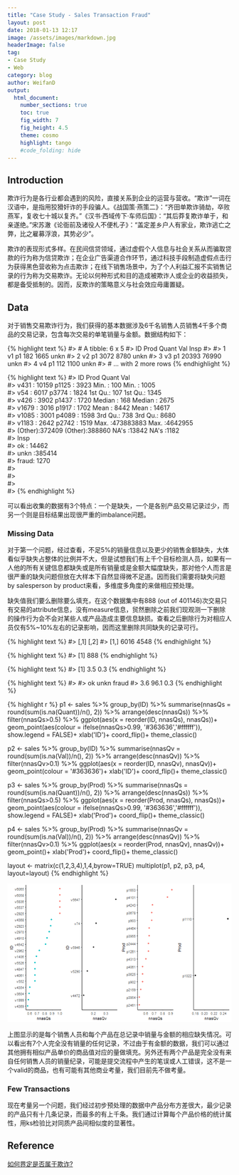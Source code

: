 ```yaml
---
title: "Case Study - Sales Transaction Fraud"
layout: post
date: 2018-01-13 12:17
image: /assets/images/markdown.jpg
headerImage: false
tag:
- Case Study
- Web
category: blog
author: WeifanD
output:
  html_document:
    number_sections: true
    toc: true
    fig_width: 7
    fig_height: 4.5
    theme: cosmo
    highlight: tango
    #code_folding: hide
---
```





## Introduction
欺诈行为是各行业都会遇到的风险，直接关系到企业的运营与营收。“欺诈”一词在汉语中，是指用狡猾奸诈的手段骗人。《战国策·燕策二》：“齐田单欺诈骑劫，卒败燕军，复收七十城以复齐。”《汉书·西域传下·车师后国》：“其后莽复欺诈单于，和亲遂绝。”宋苏澈《论衙前及诸役人不便札子》：“盖定差乡户人有家业，欺诈逃亡之弊，比之雇募浮浪，其势必少”。

欺诈的表现形式多样。在民间信贷领域，通过虚假个人信息与社会关系从而骗取贷款的行为称为信贷欺诈；在企业广告渠道合作环节，通过科技手段制造虚假点击行为获得黑色营收称为点击欺诈；在线下销售场景中，为了个人利益汇报不实销售记录的行为称为交易欺诈。无论以何种形式和目的造成被欺诈人或企业的收益损失，都是备受抵制的。因而，反欺诈的策略意义与社会效应毋庸置疑。







## Data

对于销售交易欺诈行为，我们获得的基本数据涉及6千名销售人员销售4千多个商品的交易记录，包含每次交易的单笔销量与金额。数据结构如下：

{% highlight text %}
#> # A tibble: 6 x 5
#>       ID   Prod Quant   Val   Insp
#>   <fctr> <fctr> <int> <dbl> <fctr>
#> 1     v1     p1   182  1665   unkn
#> 2     v2     p1  3072  8780   unkn
#> 3     v3     p1 20393 76990   unkn
#> 4     v4     p1   112  1100   unkn
#> # ... with 2 more rows
{% endhighlight %}



{% highlight text %}
#>        ID              Prod            Quant                Val         
#>  v431   : 10159   p1125  :  3923   Min.   :      100   Min.   :   1005  
#>  v54    :  6017   p3774  :  1824   1st Qu.:      107   1st Qu.:   1345  
#>  v426   :  3902   p1437  :  1720   Median :      168   Median :   2675  
#>  v1679  :  3016   p1917  :  1702   Mean   :     8442   Mean   :  14617  
#>  v1085  :  3001   p4089  :  1598   3rd Qu.:      738   3rd Qu.:   8680  
#>  v1183  :  2642   p2742  :  1519   Max.   :473883883   Max.   :4642955  
#>  (Other):372409   (Other):388860   NA's   :13842       NA's   :1182     
#>     Insp       
#>  ok   : 14462  
#>  unkn :385414  
#>  fraud:  1270  
#>                
#>                
#>                
#> 
{% endhighlight %}

可以看出收集的数据有3个特点：一个是缺失，一个是各别产品交易记录过少，而另一个则是目标结果出现很严重的imbalance问题。

### Missing Data
对于第一个问题，经过查看，不足5%的销量信息以及更少的销售金额缺失，大体看似乎缺失占整体的比例并不大，但是试想我们有上千个目标检测人员，如果有一人他的所有关键信息都缺失或是所有销量或是金额大幅度缺失，那对他个人而言是很严重的缺失问题但放在大样本下自然显得微不足道。因而我们需要将缺失问题by salesperson by product来看，多维度多角度的来做相应预处理。

缺失值我们要么删除要么填充，在这个数据集中有888 (out of 401146)次交易只有交易的attribute信息，没有measure信息，贸然删除之前我们现观测一下删除的操作行为会不会对某些人或产品造成主要信息缺损。查看之后删除行为对相应人员仅有5%~10%左右的记录影响，因而这里删除共同缺失的记录可行。


{% highlight text %}
#>      [,1] [,2]
#> [1,] 6016 4548
{% endhighlight %}



{% highlight text %}
#> [1] 888
{% endhighlight %}



{% highlight text %}
#> [1] 3.5 0.3
{% endhighlight %}



{% highlight text %}
#> 
#>    ok  unkn fraud 
#>   3.6  96.1   0.3
{% endhighlight %}


{% highlight r %}
p1 <- sales %>% 
  group_by(ID) %>% 
  summarise(nnasQs = round(sum(is.na(Quant))/n(), 2)) %>% 
  arrange(desc(nnasQs)) %>% 
  filter(nnasQs>0.5) %>% 
  ggplot(aes(x = reorder(ID, nnasQs), nnasQs))+
  geom_point(aes(colour = ifelse(nnasQs>0.99, '#363636','#ffffff')), show.legend = FALSE)+
  xlab('ID')+
  coord_flip()+
  theme_classic()

p2 <- sales %>% 
  group_by(ID) %>% 
  summarise(nnasQv = round(sum(is.na(Val))/n(), 2)) %>% 
  arrange(desc(nnasQv)) %>% 
  filter(nnasQv>0.1) %>% 
  ggplot(aes(x = reorder(ID, nnasQv), nnasQv))+
  geom_point(colour = '#363636')+
  xlab('ID')+
  coord_flip()+
  theme_classic()

p3 <- sales %>% 
  group_by(Prod) %>% 
  summarise(nnasQs = round(sum(is.na(Quant))/n(), 2)) %>% 
  arrange(desc(nnasQs)) %>% 
  filter(nnasQs>0.5) %>% 
  ggplot(aes(x = reorder(Prod, nnasQs), nnasQs))+
  geom_point(aes(colour = ifelse(nnasQs>0.99, '#363636','#ffffff')), show.legend = FALSE)+
    xlab('Prod')+
  coord_flip()+
  theme_classic()

p4 <- sales %>% 
  group_by(Prod) %>% 
  summarise(nnasQv = round(sum(is.na(Val))/n(), 2)) %>% 
  arrange(desc(nnasQv)) %>% 
  filter(nnasQv>0.1) %>% 
  ggplot(aes(x = reorder(Prod, nnasQv), nnasQv))+
  geom_point()+
    xlab('Prod')+
  coord_flip()+
  theme_classic()

layout <- matrix(c(1,2,3,4),1,4,byrow=TRUE)
multiplot(p1, p2, p3, p4, layout=layout)
{% endhighlight %}

![plot of chunk unnamed-chunk-5](/assets/images/unnamed-chunk-5-1.png)

上图显示的是每个销售人员和每个产品在总记录中销量与金额的相应缺失情况。可以看出有7个人完全没有销量的任何记录，不过由于有金额的数据，我们可以通过其他拥有相似产品单价的商品值对应的量做填充。另外还有两个产品是完全没有来自任何销售人员的销量纪录，可能是提交流程中产生的笔误或人工错误，这不是一个valid的商品，也有可能有其他商业考量，我们目前先不做考量。

### Few Transactions
现在考量另一个问题，我们经过初步预处理的数据中产品分布方差很大，最少记录的产品只有十几条记录，而最多的有上千条。我们通过计算每个产品价格的统计属性，用ks检验比对同质产品间相似度的显著性。



## Reference
[如何界定是否属于欺诈?](https://baike.baidu.com/redirect/13841E4aE3toRT_lxUyiSySyR2hnPHLpqXJOwlJ5-orvynagOhWv5VEbeM2XZLGYmNWk5QZ9xfsM_l7pmU5NoqBSfSLARD7oYAi0uZBXMFFfAA)
